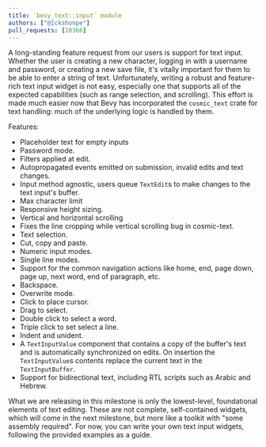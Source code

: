 ```yaml
---
title: `bevy_text::input` module
authors: ["@Ickshonpe"]
pull_requests: [20366]
---
```


A long-standing feature request from our users is support for text input. Whether the user is creating a new character, logging in with a username and password, or creating a new save file, it's vitally important for them to be able to enter a string of text. Unfortunately, writing a robust and feature-rich text input widget is not easy, especially one that supports all of the expected capabilities (such as range selection, and scrolling). This effort is made much easier now that Bevy has incorporated the `cosmic_text` crate for text handling: much of the underlying logic is handled by them.

Features:

* Placeholder text for empty inputs
* Password mode.
* Filters applied at edit.
* Autopropagated events emitted on submission, invalid edits and text changes.
* Input method agnostic, users queue `TextEdit`s to make changes to the text input's buffer.
* Max character limit
* Responsive height sizing.
* Vertical and horizontal scrolling
* Fixes the line cropping while vertical scrolling bug in cosmic-text.
* Text selection.
* Cut, copy and paste.
* Numeric input modes.
* Single line modes.
* Support for the common navigation actions like home, end, page down, page up, next word, end of paragraph, etc.
* Backspace.
* Overwrite mode.
* Click to place cursor.
* Drag to select.
* Double click to select a word.
* Triple click to set select a line.
* Indent and unident.
* A `TextInputValue` component that contains a copy of the buffer's text and is automatically synchronized on edits. On insertion the `TextInputValue`s contents replace the current text in the `TextInputBuffer`.
* Support for bidirectional text, including RTL scripts such as Arabic and Hebrew.

What we are releasing in this milestone is only the lowest-level, foundational elements of text editing. These are not complete, self-contained widgets, which will come in the next milestone, but more like a toolkit with "some assembly required". For now, you can write your own text input widgets, following the provided examples as a guide.
